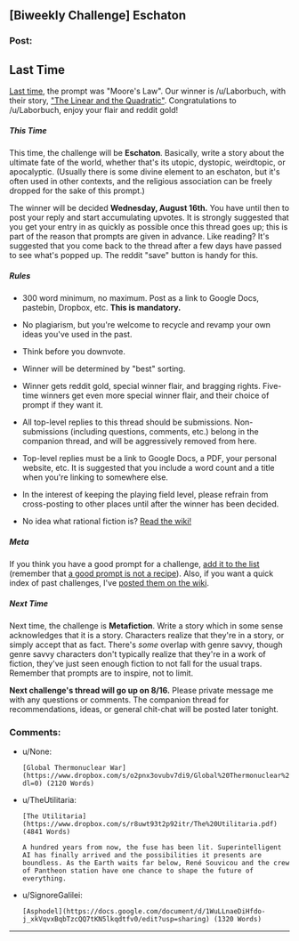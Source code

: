 ## [Biweekly Challenge] Eschaton

### Post:

## Last Time

[Last time](https://www.reddit.com/r/rational/comments/6okl44/biweekly_challenge_moores_law/), the prompt was "Moore's Law". Our winner is /u/Laborbuch, with their story, ["The Linear and the Quadratic"](https://www.reddit.com/r/rational/comments/6okl44/biweekly_challenge_moores_law/dkqz3iq/). Congratulations to /u/Laborbuch, enjoy your flair and reddit gold!

##### This Time

This time, the challenge will be **Eschaton**. Basically, write a story about the ultimate fate of the world, whether that's its utopic, dystopic, weirdtopic, or apocalyptic. (Usually there is some divine element to an eschaton, but it's often used in other contexts, and the religious association can be freely dropped for the sake of this prompt.) 

The winner will be decided **Wednesday, August 16th.** You have until then to post your reply and start accumulating upvotes. It is strongly suggested that you get your entry in as quickly as possible once this thread goes up; this is part of the reason that prompts are given in advance. Like reading? It's suggested that you come back to the thread after a few days have passed to see what's popped up. The reddit "save" button is handy for this.

##### Rules

* 300 word minimum, no maximum. Post as a link to Google Docs, pastebin, Dropbox, etc. **This is mandatory.**

* No plagiarism, but you're welcome to recycle and revamp your own ideas you've used in the past.

* Think before you downvote.

* Winner will be determined by "best" sorting.

* Winner gets reddit gold, special winner flair, and bragging rights. Five-time winners get even more special winner flair, and their choice of prompt if they want it.

* All top-level replies to this thread should be submissions. Non-submissions (including questions, comments, etc.) belong in the companion thread, and will be aggressively removed from here.

* Top-level replies must be a link to Google Docs, a PDF, your personal website, etc. It is suggested that you include a word count and a title when you're linking to somewhere else.

* In the interest of keeping the playing field level, please refrain from cross-posting to other places until after the winner has been decided.

* No idea what rational fiction is? [Read the wiki!](http://www.reddit.com/r/rational/wiki/index)

##### Meta

If you think you have a good prompt for a challenge, [add it to the list](https://docs.google.com/spreadsheets/d/1B6HaZc8FYkr6l6Q4cwBc9_-Yq1g0f_HmdHK5L1tbEbA/edit?usp=sharing) (remember that [a good prompt is not a recipe](http://www.reddit.com/r/WritingPrompts/wiki/prompts?src=RECIPE)). Also, if you want a quick index of past challenges, I've [posted them on the wiki](https://www.reddit.com/r/rational/wiki/weeklychallenge).

##### Next Time

Next time, the challenge is **Metafiction**. Write a story which in some sense acknowledges that it is a story. Characters realize that they're in a story, or simply accept that as fact. There's *some* overlap with genre savvy, though genre savvy characters don't typically realize that they're in a work of fiction, they've just seen enough fiction to not fall for the usual traps. Remember that prompts are to inspire, not to limit.

**Next challenge's thread will go up on 8/16.** Please private message me with any questions or comments. The companion thread for recommendations, ideas, or general chit-chat will be posted later tonight.

### Comments:

- u/None:
  ```
  [Global Thermonuclear War](https://www.dropbox.com/s/o2pnx3ovubv7di9/Global%20Thermonuclear%20War.odt?dl=0) (2120 Words)
  ```

- u/TheUtilitaria:
  ```
  [The Utilitaria](https://www.dropbox.com/s/r8uwt93t2p92itr/The%20Utilitaria.pdf) (4841 Words)

  A hundred years from now, the fuse has been lit. Superintelligent AI has finally arrived and the possibilities it presents are boundless. As the Earth waits far below, René Souvicou and the crew of Pantheon station have one chance to shape the future of everything.
  ```

- u/SignoreGalilei:
  ```
  [Asphodel](https://docs.google.com/document/d/1WuLLnaeDiHfdo-j_xkVqvxBqbTzcQQ7tKN5lkqdtfv0/edit?usp=sharing) (1320 Words)
  ```

---

